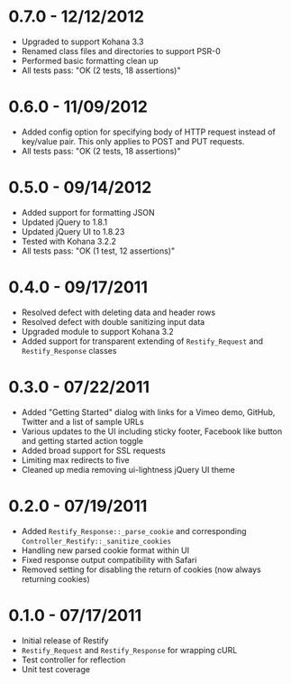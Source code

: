 # 0.7.0 - 12/12/2012

- Upgraded to support Kohana 3.3
- Renamed class files and directories to support PSR-0
- Performed basic formatting clean up
- All tests pass: "OK (2 tests, 18 assertions)"

# 0.6.0 - 11/09/2012

- Added config option for specifying body of HTTP request instead of key/value pair. This only 
applies to POST and PUT requests.
- All tests pass: "OK (2 tests, 18 assertions)"

# 0.5.0 - 09/14/2012

- Added support for formatting JSON
- Updated jQuery to 1.8.1
- Updated jQuery UI to 1.8.23
- Tested with Kohana 3.2.2
- All tests pass: "OK (1 test, 12 assertions)"

# 0.4.0 - 09/17/2011

- Resolved defect with deleting data and header rows
- Resolved defect with double sanitizing input data
- Upgraded module to support Kohana 3.2
- Added support for transparent extending of `Restify_Request` and `Restify_Response` classes

# 0.3.0 - 07/22/2011

- Added "Getting Started" dialog with links for a Vimeo demo, GitHub, Twitter and a list of sample URLs
- Various updates to the UI including sticky footer, Facebook like button and getting started action toggle
- Added broad support for SSL requests
- Limiting max redirects to five
- Cleaned up media removing ui-lightness jQuery UI theme

# 0.2.0 - 07/19/2011

- Added `Restify_Response::_parse_cookie` and corresponding `Controller_Restify::_sanitize_cookies`
- Handling new parsed cookie format within UI
- Fixed response output compatibility with Safari
- Removed setting for disabling the return of cookies (now always returning cookies)

# 0.1.0 - 07/17/2011

- Initial release of Restify
- `Restify_Request` and `Restify_Response` for wrapping cURL
- Test controller for reflection
- Unit test coverage
